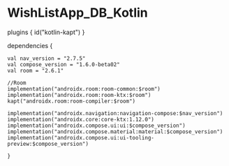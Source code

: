 # WishListApp_DB_Kotlin





plugins {
    id("kotlin-kapt")
    }
    
dependencies {

    val nav_version = "2.7.5"
    val compose_version = "1.6.0-beta02"
    val room = "2.6.1"

    //Room
    implementation("androidx.room:room-common:$room")
    implementation("androidx.room:room-ktx:$room")
    kapt("androidx.room:room-compiler:$room")

    implementation("androidx.navigation:navigation-compose:$nav_version")
    implementation("androidx.core:core-ktx:1.12.0")
    implementation("androidx.compose.ui:ui:$compose_version")
    implementation("androidx.compose.material:material:$compose_version")
    implementation("androidx.compose.ui:ui-tooling-preview:$compose_version")

    }


<application
        android:name=".WishListApp" >

</application>
